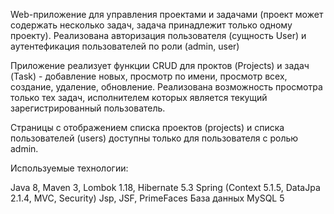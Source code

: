 Web-приложение для управления проектами и задачами (проект может содержать несколько задач, задача принадлежит только одному проекту). 
Реализована авторизация пользователя (сущность User) и аутентефикация пользователей по роли (admin, user)

Приложение реализует функции CRUD для проктов (Projects) и задач (Task) - добавление новых, просмотр по имени, просмотр всех, создание,
удаление, обновление. Реализована возможность просмотра только тех задач, исполнителем которых является текущий зарегистрированный
пользователь.

Страницы с отображением списка проектов (projects) и списка пользователей (users) доступны только для пользователя с ролью admin.

Используемые технологии:

Java 8,
Maven 3,
Lombok 1.18,
Hibernate 5.3
Spring (Context 5.1.5, DataJpa 2.1.4, MVC, Security)
Jsp, JSF, PrimeFaces
База данных MySQL 5
